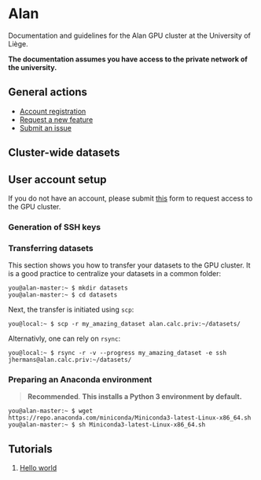 # Alan

Documentation and guidelines for the Alan GPU cluster at the University of Liège.

**The documentation assumes you have access to the private network of the university.**

## General actions

- [Account registration](https://github.com/montefiore-ai/alan-cluster/issues/new?assignees=JoeriHermans&labels=new+user&template=new-user.md&title=%5BNew+User%5D+TODO)
- [Request a new feature](https://github.com/montefiore-ai/alan-cluster/issues/new?assignees=JoeriHermans&labels=enhancement&template=feature-request.md&title=%5BFeature+Request%5D+TODO)
- [Submit an issue](https://github.com/montefiore-ai/alan-cluster/issues/new?assignees=JoeriHermans&labels=bug&template=issue-report.md&title=%5BIssue%5D+TODO)

## Cluster-wide datasets

## User account setup

If you do not have an account, please submit [this](https://github.com/montefiore-ai/alan-cluster/issues/new?assignees=JoeriHermans&labels=new+user&template=new-user.md&title=%5BNew+User%5D+TODO) form to request access to the GPU cluster.

### Generation of SSH keys

### Transferring datasets

This section shows you how to transfer your datasets to the GPU cluster. It is a good practice to centralize your datasets in a common folder:

```console
you@alan-master:~ $ mkdir datasets
you@alan-master:~ $ cd datasets
```

Next, the transfer is initiated using `scp`:

```console
you@local:~ $ scp -r my_amazing_dataset alan.calc.priv:~/datasets/
```

Alternativly, one can rely on `rsync`:

```console
you@local:~ $ rsync -r -v --progress my_amazing_dataset -e ssh jhermans@alan.calc.priv:~/datasets/
```

### Preparing an Anaconda environment

> **Recommended**. **This installs a Python 3 environment by default.**

```console
you@alan-master:~ $ wget https://repo.anaconda.com/miniconda/Miniconda3-latest-Linux-x86_64.sh
you@alan-master:~ $ sh Miniconda3-latest-Linux-x86_64.sh
```

## Tutorials

1. [Hello world](https://github.com/montefiore-ai/alan-cluster/tree/master/tutorials/01-hello-world)
